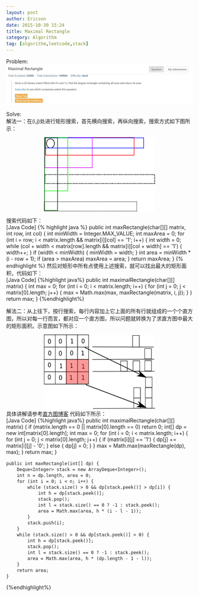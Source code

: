```yaml
---
layout: post
author: Ericson
date: 2015-10-30 15:24
title: Maximal Rectangle
category: Algorithm
tag: [algorithm,leetcode,stack]
---
```


Problem:
![Maximal Rectangle](/public/img/algorithm/maximal-rectangle.jpg)

Solve:<br/>
解法一：在(i,j)处进行矩形搜索，首先横向搜索，再纵向搜索，搜索方式如下图所示：

<div align="center"><img src="/public/img/algorithm/search-rectangle.png" height="200" width="300" align="center" alt="搜索方式"></div>

搜索代码如下：<br/>
[Java Code]
{% highlight java %}
public int maxRectangle(char[][] matrix, int row, int col) {
        int minWidth = Integer.MAX_VALUE;
        int maxArea = 0;
        for (int i = row; i < matrix.length && matrix[i][col] == '1'; i++) {
            int width = 0;
            while (col + width < matrix[row].length && matrix[i][col + width] == '1') {
                width++;
            }
            if (width < minWidth) {
                minWidth = width;
            }
            int area = minWidth * (i - row + 1);
            if (area > maxArea)
                maxArea = area;
        }
        return maxArea;
    }
{% endhighlight %}
然后对矩形中所有点使用上述搜索，就可以找出最大的矩形面积，代码如下：<br/>
[Java Code]
{%highlight java%}
public int maximalRectangle(char[][] matrix) {
        int max = 0;
        for (int i = 0; i < matrix.length; i++) {
            for (int j = 0; j < matrix[0].length; j++) {
                max = Math.max(max, maxRectangle(matrix, i, j));
            }
        }
        return max;
    }
{%endhighlight%}

解法二：从上往下，按行搜索，每行内容加上它上面的所有行就组成的一个个直方图，所以对每一行而言，都对应一个直方图，所以问题就转换为了求直方图中最大的矩形面积。示意图如下所示：<br/>
<div align="center">
<img src="/public/img/algorithm/row-histogram.png" height="200" width="300" alt="直方图">
</div>
具体讲解请参考<a href="http://ericsonyc.github.io/algorithm/2015/10/28/LeetCode-84/" >直方图博客</a>
代码如下所示：<br/>
[Java Code]
{%highlight java%}
public int maximalRectangle(char[][] matrix) {
        if (matrix.length == 0 || matrix[0].length == 0) return 0;
        int[] dp = new int[matrix[0].length];
        int max = 0;
        for (int i = 0; i < matrix.length; i++) {
            for (int j = 0; j < matrix[0].length; j++) {
                if (matrix[i][j] == '1') {
                    dp[j] += matrix[i][j] - '0';
                } else {
                    dp[j] = 0;
                }
            }
            max = Math.max(maxRectangle(dp), max);
        }
        return max;
    }

    public int maxRectangle(int[] dp) {
        Deque<Integer> stack = new ArrayDeque<Integer>();
        int n = dp.length, area = 0;
        for (int i = 0; i < n; i++) {
            while (stack.size() > 0 && dp[stack.peek()] > dp[i]) {
                int h = dp[stack.peek()];
                stack.pop();
                int l = stack.size() == 0 ? -1 : stack.peek();
                area = Math.max(area, h * (i - l - 1));
            }
            stack.push(i);
        }
        while (stack.size() > 0 && dp[stack.peek()] > 0) {
            int h = dp[stack.peek()];
            stack.pop();
            int l = stack.size() == 0 ? -1 : stack.peek();
            area = Math.max(area, h * (dp.length - 1 - l));
        }
        return area;
    }
{%endhighlight%}